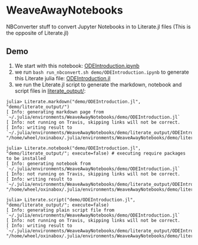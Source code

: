 # WeaveAwayNotebooks
NBConverter stuff to convert Jupyter Notebooks in to Literate.jl files (This is the opposite of Literate.jl)



## Demo

 1. We start with this notebook: [ODEIntroduction.ipynb](demo/ODEIntroduction.ipynb)
 2. we run `bash run_nbconvert.sh demo/ODEIntroduction.ipynb` to generate this Literate julia file: [ODEIntroduction.jl](demo/ODEIntroduction.jl)
 3. we run the Literate.jl script to generate the markdown, notebook and script files in [literate_output/](demo/literate_output/):
 ```
 julia> Literate.markdown("demo/ODEIntroduction.jl", "demo/literate_output/")
[ Info: generating markdown page from `~/.julia/environments/WeaveAwayNotebooks/demo/ODEIntroduction.jl`
[ Info: not running on Travis, skipping links will not be correct.
[ Info: writing result to `~/.julia/environments/WeaveAwayNotebooks/demo/literate_output/ODEIntroduction.md`
"/home/wheel/oxinabox/.julia/environments/WeaveAwayNotebooks/demo/literate_output/ODEIntroduction.md"

julia> Literate.notebook("demo/ODEIntroduction.jl", "demo/literate_output/"; execute=false) # executing require packages to be installed
[ Info: generating notebook from `~/.julia/environments/WeaveAwayNotebooks/demo/ODEIntroduction.jl`
[ Info: not running on Travis, skipping links will not be correct.
[ Info: writing result to `~/.julia/environments/WeaveAwayNotebooks/demo/literate_output/ODEIntroduction.ipynb`
"/home/wheel/oxinabox/.julia/environments/WeaveAwayNotebooks/demo/literate_output/ODEIntroduction.ipynb"

julia> Literate.script("demo/ODEIntroduction.jl", "demo/literate_output/"; execute=false)
[ Info: generating plain script file from `~/.julia/environments/WeaveAwayNotebooks/demo/ODEIntroduction.jl`
[ Info: not running on Travis, skipping links will not be correct.
[ Info: writing result to `~/.julia/environments/WeaveAwayNotebooks/demo/literate_output/ODEIntroduction.jl`
"/home/wheel/oxinabox/.julia/environments/WeaveAwayNotebooks/demo/literate_output/ODEIntroduction.jl"
 ```
